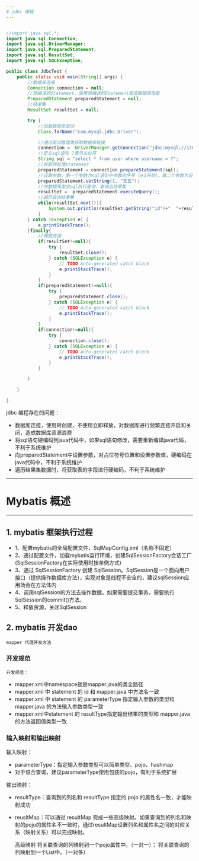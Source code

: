 ```yaml
---
# jdbc 编程
---
```

```java

//import java.sql.*;
import java.sql.Connection;
import java.sql.DriverManager;
import java.sql.PreparedStatement;
import java.sql.ResultSet;
import java.sql.SQLException;

public class JdbcTest {
    public static void main(String[] args) {
        //数据库连接
        Connection connection = null;
        //预编译的Statement，使用预编译的Statement提高数据库性能
        PreparedStatement preparedStatement = null;
        //结果集
        ResultSet resultSet = null;

        try {
            //加载数据库驱动
            Class.forName("com.mysql.jdbc.Driver");

            //通过驱动管理类获取数据库链接
            connection =  DriverManager.getConnection("jdbc:mysql://120.25.162.238:3306/mybatis001?characterEncoding=utf-8", "root", "123");
            //定义sql语句 ?表示占位符
            String sql = "select * from user where username = ?";
            //获取预处理statement
            preparedStatement = connection.prepareStatement(sql);
            //设置参数，第一个参数为sql语句中参数的序号（从1开始），第二个参数为设置的参数值
            preparedStatement.setString(1, "王五");
            //向数据库发出sql执行查询，查询出结果集
            resultSet =  preparedStatement.executeQuery();
            //遍历查询结果集
            while(resultSet.next()){
                System.out.println(resultSet.getString("id")+"  "+resultSet.getString("username"));
            }
        } catch (Exception e) {
            e.printStackTrace();
        }finally{
            //释放资源
            if(resultSet!=null){
                try {
                    resultSet.close();
                } catch (SQLException e) {
                    // TODO Auto-generated catch block
                    e.printStackTrace();
                }
            }
            if(preparedStatement!=null){
                try {
                    preparedStatement.close();
                } catch (SQLException e) {
                    // TODO Auto-generated catch block
                    e.printStackTrace();
                }
            }
            if(connection!=null){
                try {
                    connection.close();
                } catch (SQLException e) {
                    // TODO Auto-generated catch block
                    e.printStackTrace();
                }
            }

        }

    }

}
```
jdbc 编程存在的问题：

- 数据库连接，使用时创建，不使用立即释放，对数据库进行频繁连接开启和关闭，造成数据库资源浪费
- 将sql语句硬编码到java代码中，如果sql语句修改，需要重新编译java代码，不利于系统维护
- 向preparedStatement中设置参数，对占位符号位置和设置参数值，硬编码在java代码中，不利于系统维护
- 遍历结果集数据时，将获取表的字段进行硬编码，不利于系统维护

---
# Mybatis 概述
---

## 1. mybatis 框架执行过程
- 1、配置mybatis的全局配置文件，SqlMapConfig.xml（名称不固定） 
- 2、通过配置文件，加载mybatis运行环境，创建SqlSessionFactory会话工厂(SqlSessionFactory在实际使用时按单例方式) 
- 3、通过 SqlSessionFactory 创建 SqlSession。SqlSession是一个面向用户接口（提供操作数据库方法），实现对象是线程不安全的，建议sqlSession应用场合在方法体内
- 4、调用sqlSession的方法去操作数据。如果需要提交事务，需要执行SqlSession的commit()方法。 
- 5、释放资源，关闭SqlSession

## 2. mybatis 开发dao
	mapper 代理开发方法
### 开发规范
	开发规范：

- mapper.xml中namespace就是mapper.java的类全路径
- mapper.xml 中 statement 的 id 和 mapper.java 中方法名一致
- mapper.xml 中 statement 的 parameterType 指定输入参数的类型和 mapper.java 的方法输入参数类型一致
- mapper.xml中statement 的 resultType指定输出结果的类型和 mapper.java 的方法返回值类型一致

### 输入映射和输出映射
输入映射：

- parameterType：指定输入参数类型可以简单类型、pojo、hashmap
- 对于综合查询，建议parameterType使用包装的pojo，有利于系统扩展

输出映射：
- resultType：查询到的列名和 resultType 指定的 pojo 的属性名一致，才能映射成功
- reusltMap：可以通过 resultMap 完成一些高级映射。如果查询到的列名和映射的pojo的属性名不一致时，通过resultMap设置列名和属性名之间的对应关系（映射关系）可以完成映射。 

	高级映射 将关联查询的列映射到一个pojo属性中。（一对一）；
			将关联查询的列映射到一个List中。（一对多）

